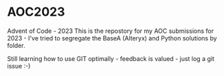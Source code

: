 # AOC2023
Advent of Code - 2023
This is the repostory for my AOC submissions for 2023 - I've tried to segregate the BaseA (Alteryx) and Python solutions by folder.

Still learning how to use GIT optimally - feedback is valued - just log a git issue :-)
